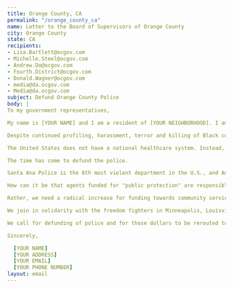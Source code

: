 ```yaml
---
title: Orange County, CA
permalink: "/orange_county_ca"
name: Letter to the Board of Supervisors of Orange County
city: Orange County
state: CA
recipients:
- Lisa.Bartlett@ocgov.com
- Michelle.Steel@ocgov.com
- Andrew.Do@ocgov.com
- Fourth.District@ocgov.com
- Donald.Wagner@ocgov.com
- media@da.ocgov.com
- Media@da.ocgov.com
subject: Defund Orange County Police
body: |
To my government representatives,

My name is [YOUR NAME] and I am a resident of [YOUR NEIGHBORHOOD]. I am writing in deep concern for the health of OC's community. It has become more than clear that a radical shift in our concept of policing and community health must take place at the local level. It is unacceptable that black and marginalized communities are living in persistent fear of being killed by state authorities like police, immigration agents or even white vigilantes who are emboldened by state actors.

Despite continued profiling, harassment, terror and killing of Black communities, local and federal decision-makers continue to invest in the police, which leaves Black people vulnerable and our communities no safer. Moreover, this deep lack of trust that the government is breeding by terrorizing its own people, rather than safeguarding our health, is an alarming risk for future generations to live peacefully and safely with each other.

The United States does not have a national healthcare system. Instead, we have the largest military budget and some of the most well-funded and militarized police departments in the world. While police and military funding has increased every single year since 1973, funding for public health and community outreach decreased every year, crystallized most recently when the Trump administration eliminated the US Pandemic Response Team in 2018, citing “costs”.

The time has come to defund the police.

Santa Ana Police is the 8th most violent department in the U.S., and Anaheim is the 9th. This is not what Orange County, CA stands for. From 2003-2016, Anaheim Police Department killed 33 people during the process of arrest, and nearly 40% of them were unarmed. Since 2014, the rate of arrest-related deaths caused by Anaheim PD exceeds that of LAPD, NYPD, and San Fran PD and is 74% higher than average for police in California.

How can it be that agents funded for "public protection" are responsible for 17% of all homicides in the city (2003-2016)? In the years 2009 and 2016, 36% of all homicides were in the hands of Anaheim officers. Frankly, this is unacceptable. It is inhumane and impossible to ignore as an issue anymore. Defunding the police and finding greater

Rather, we need a radical increase for funding towards community services and healthcare. We need youth programs, increased mental health services, neighborhood infrastructures, childcare, and community outreach for those who need these services most. We need more funds for rehabilitation and the re-entry process for formerly incarcerated individuals, and help increase employment and education rates. We need to build a society that does not need the level of policing.

We join in solidarity with the freedom fighters in Minneapolis, Louisville, and across the United States. And we call for the end to police terror.

We call for defunding of police and for those dollars to be rerouted to strengthen community health system.

Sincerely,

  [YOUR NAME]
  [YOUR ADDRESS]
  [YOUR EMAIL]
  [YOUR PHONE NUMBER]
layout: email
---
```

